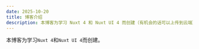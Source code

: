 ```yaml
---
date: 2025-10-20
title: 博客介绍
description: 本博客为学习 Nuxt 4 和 Nuxt UI 4 而创建（有机会的话可以上传到云端）
---
```


本博客为学习`Nuxt 4`和`Nuxt UI 4`而创建。
